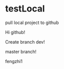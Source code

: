 # testLocal
pull local project to github

Hi github!

Create branch dev!


master branch!


fengzhi1


